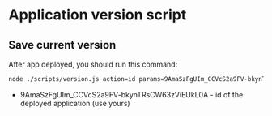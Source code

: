 # Application version script

## Save current version
After app deployed, you should run this command:  

```bash
node ./scripts/version.js action=id params=9AmaSzFgUIm_CCVcS2a9FV-bkynTRsCW63zViEUkL0A
```

- 9AmaSzFgUIm_CCVcS2a9FV-bkynTRsCW63zViEUkL0A - id of the deployed application (use yours) 

